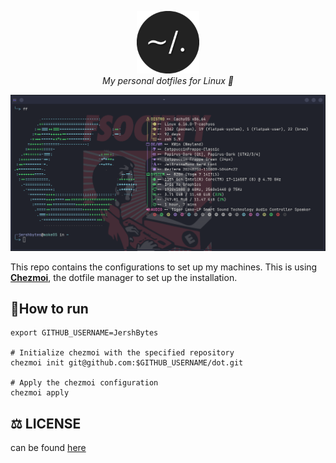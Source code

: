 <p align="center">
  <img src=".github/images/dotfiles.png" alt="Header" width="100" height="100"><br> 
    <i>My personal dotfiles for Linux 🚀 </i>
 </p>

![terminal picture](./.github/images/arch.png)


This repo contains the configurations to set up my machines. This is using [**Chezmoi**](https://www.chezmoi.io/), the dotfile manager to set up the installation.

## 🏃How to run

```shell
export GITHUB_USERNAME=JershBytes

# Initialize chezmoi with the specified repository
chezmoi init git@github.com:$GITHUB_USERNAME/dot.git

# Apply the chezmoi configuration
chezmoi apply
```

## ⚖️ LICENSE
can be found [here](/LICENSE)
